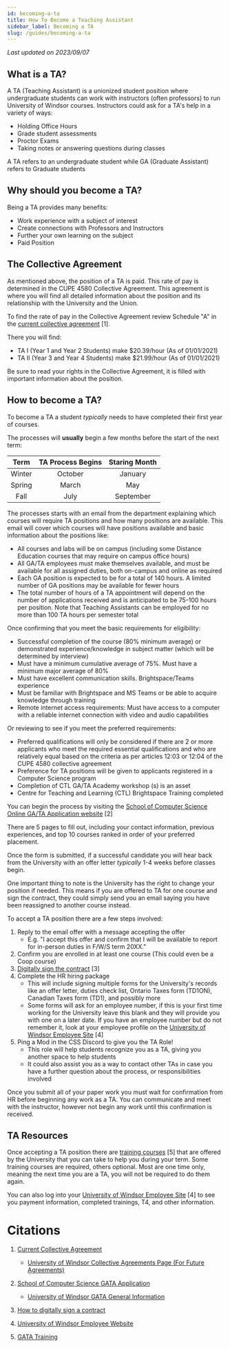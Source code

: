 ```yaml
---
id: becoming-a-ta
title: How To Become a Teaching Assistant
sidebar_label: Becoming a TA
slug: /guides/becoming-a-ta
---
```


_Last updated on 2023/09/07_

## What is a TA?

A TA (Teaching Assistant) is a unionized student position where undergraduate students can work with instructors (often professors) to run University of Windsor courses. Instructors could ask for a TA's help in a variety of ways:

-   Holding Office Hours
-   Grade student assessments
-   Proctor Exams
-   Taking notes or answering questions during classes

A TA refers to an undergraduate student while GA (Graduate Assistant) refers to Graduate students

## Why should you become a TA?

Being a TA provides many benefits:

-   Work experience with a subject of interest
-   Create connections with Professors and Instructors
-   Further your own learning on the subject
-   Paid Position

## The Collective Agreement

As mentioned above, the position of a TA is paid. This rate of pay is determined in the CUPE 4580 Collective Agreement. This agreement is where you will find all detailed information about the position and its relationship with the University and the Union.

To find the rate of pay in the Collective Agreement review Schedule "A" in the [current collective agreement](https://www.uwindsor.ca/humanresources/sites/uwindsor.ca.humanresources/files/2019-2022_cupe_4580_collective_agreement.pdf) [1].

There you will find:

-   TA I (Year 1 and Year 2 Students) make $20.39/hour (As of 01/01/2021)
-   TA II (Year 3 and Year 4 Students) make $21.99/hour (As of 01/01/2021)

Be sure to read your rights in the Collective Agreement, it is filled with important information about the position.

## How to become a TA?

To become a TA a student _typically_ needs to have completed their first year of courses.

The processes will **usually** begin a few months before the start of the next term:

|  Term  | TA Process Begins | Staring Month |
| :----: | :---------------: | :-----------: |
| Winter |      October      |    January    |
| Spring |       March       |      May      |
|  Fall  |       July        |   September   |

The processes starts with an email from the department explaining which courses will require TA positions and how many positions are available. This email will cover which courses will have positions available and basic information about the positions like:

-   All courses and labs will be on campus (including some Distance Education courses that may require on campus office hours)
-   All GA/TA employees must make themselves available, and must be available for all assigned duties, both on-campus and online as required
-   Each GA position is expected to be for a total of 140 hours. A limited number of GA positions may be available for fewer hours
-   The total number of hours of a TA appointment will depend on the number of applications received and is anticipated to be 75-100 hours per position. Note that Teaching Assistants can be employed for no more than 100 TA hours per semester total

Once confirming that you meet the basic requirements for eligibility:

-   Successful completion of the course (80% minimum average) or demonstrated experience/knowledge in subject matter (which will be determined by interview)
-   Must have a minimum cumulative average of 75%. Must have a minimum major average of 80%
-   Must have excellent communication skills. Brightspace/Teams experience
-   Must be familiar with Brightspace and MS Teams or be able to acquire knowledge through training
-   Remote internet access requirements: Must have access to a computer with a reliable internet connection with video and audio capabilities

Or reviewing to see if you meet the preferred requirements:

-   Preferred qualifications will only be considered if there are 2 or more applicants who meet the required essential qualifications and who are relatively equal based on the criteria as per articles 12:03 or 12:04 of the CUPE 4580 collective agreement
-   Preference for TA positions will be given to applicants registered in a Computer Science program
-   Completion of CTL GA/TA Academy workshop (s) is an asset
-   Centre for Teaching and Learning (CTL) Brightspace Training completed

You can begin the process by visiting the [School of Computer Science Online GA/TA Application website](https://forms.myweb.cs.uwindsor.ca/modules/form_builder/published/ta_ga_application.php) [2]

There are 5 pages to fill out, including your contact information, previous experiences, and top 10 courses ranked in order of your preferred placement.

Once the form is submitted, if a successful candidate you will hear back from the University with an offer letter _typically_ 1-4 weeks before classes begin.

One important thing to note is the University has the right to change your position if needed. This means if you are offered to TA for one course and sign the contract, they could simply send you an email saying you have been reassigned to another course instead.

To accept a TA position there are a few steps involved:

1. Reply to the email offer with a message accepting the offer
    - E.g. "I accept this offer and confirm that I will be available to report for in-person duties in F/W/S term 20XX."
2. Confirm you are enrolled in at least one course (This could even be a Coop course)
3. [Digitally sign the contract](https://www.uwindsor.ca/graduate-studies/1236/adding-digital-signature-pdf-fillable-form) [3]
4. Complete the HR hiring package
    - This will include signing multiple forms for the University's records like an offer letter, duties check list, Ontario Taxes form (TD1ON), Canadian Taxes form (TD1), and possibly more
    - Some forms will ask for an employee number, if this is your first time working for the University leave this blank and they will provide you with one on a later date. If you have an employee number but do not remember it, look at your employee profile on the [University of Windsor Employee Site](https://myuwinfo.uwindsor.ca/default) [4]
5. Ping a Mod in the CSS Discord to give you the TA Role!
    - This role will help students recognize you as a TA, giving you another space to help students
    - It could also assist you as a way to contact other TAs in case you have a further question about the process, or responsibilities involved

Once you submit all of your paper work you must wait for confirmation from HR before beginning any work as a TA. You can communicate and meet with the instructor, however not begin any work until this confirmation is received.

## TA Resources

Once accepting a TA position there are [training courses](https://ctl2.uwindsor.ca/workshops/) [5] that are offered by the University that you can take to help you during your term. Some training courses are required, others optional. Most are one time only, meaning the next time you are a TA, you will not be required to do them again.

You can also log into your [University of Windsor Employee Site](https://myuwinfo.uwindsor.ca/default) [4] to see you payment information, completed trainings, T4, and other information.

# Citations

1. [Current Collective Agreement](https://www.uwindsor.ca/humanresources/sites/uwindsor.ca.humanresources/files/2019-2022_cupe_4580_collective_agreement.pdf)

    - [University of Windsor Collective Agreements Page (For Future Agreements)](https://www.uwindsor.ca/humanresources/526/collective-agreements)

2. [School of Computer Science GATA Application](https://forms.myweb.cs.uwindsor.ca/modules/form_builder/published/ta_ga_application.php)

    - [University of Windsor GATA General Information](https://www.uwindsor.ca/faculty/recruitment/341/graduate-assistants-teaching-assistants)

3. [How to digitally sign a contract](https://www.uwindsor.ca/graduate-studies/1236/adding-digital-signature-pdf-fillable-form)

4. [University of Windsor Employee Website](https://myuwinfo.uwindsor.ca/default)

5. [GATA Training](https://ctl2.uwindsor.ca/workshops/)
